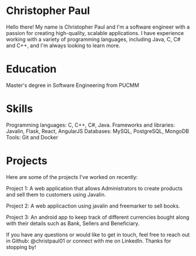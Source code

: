 # Christopher Paul
Hello there! My name is Christopher Paul and I'm a software engineer with a passion for creating high-quality, scalable applications. I have experience working with a variety of programming languages, including Java, C, C# and C++, and I'm always looking to learn more.

# Education
Master's degree in Software Engineering from PUCMM

# Skills
Programming languages: C, C++, C#, Java.
Frameworks and libraries: Javalin, Flask, React, AngularJS
Databases: MySQL, PostgreSQL, MongoDB
Tools: Git and Docker

# Projects
Here are some of the projects I've worked on recently:

Project 1: A web application that allows Administrators to create products and sell them to customers using Javalin.

Project 2: A web applicaction using javalin and freemarker to sell books.

Project 3: An android app to keep track of different currencies bought along with their details such as Bank, Sellers and Beneficiary.

If you have any questions or would like to get in touch, feel free to reach out in Github: @christpaul01 or connect with me on LinkedIn. Thanks for stopping by!

